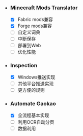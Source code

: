 - ### Minecraft Mods Translator
  - [x] Fabric mods兼容
  - [x] Forge mods兼容
  - [ ] 自定义词典
  - [ ] 中断保存
  - [ ] 部署到Web
  - [ ] 优化性能
- ### Inspection
  - [x] Windows推送实现
  - [ ] 其他平台推送实现
  - [ ] 更方便的规则
- ### Automate Gaokao
  - [x] 全流程基本实现
  - [ ] 利用OCR自动分页
  - [ ] 数据利用
